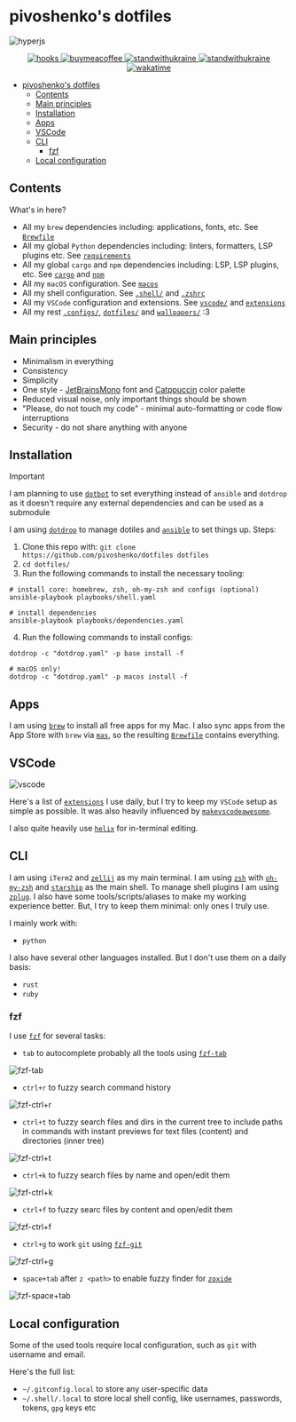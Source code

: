 # pivoshenko's dotfiles

![hyperjs](https://raw.githubusercontent.com/pivoshenko/dotfiles/master/docs/assets/hyperjs.png)

<p align="center">
    <a href="https://github.com/pivoshenko/dotfiles/blob/main/.pre-commit-config.yaml">
        <img alt="hooks" src="https://img.shields.io/badge/pre--commit-enabled-brightgreen?logo=pre-commit">
    </a>
    <a href="https://www.buymeacoffee.com/pivoshenko" target="_blank">
        <img alt="buymeacoffee" src="https://img.shields.io/badge/buy_me_-a_coffee-ff6964?logo=buymeacoffee">
    </a>
    <a href="https://stand-with-ukraine.pp.ua/">
        <img alt="standwithukraine" src="https://img.shields.io/badge/Support-Ukraine-FFD500?style=flat&labelColor=005BBB">
    </a>
    <a href="https://stand-with-ukraine.pp.ua">
        <img alt="standwithukraine" src="https://img.shields.io/badge/made_in-Ukraine-ffd700.svg?labelColor=0057b7">
    </a>
    <a href="https://wakatime.com/badge/user/9862508c-0a86-427a-929c-46186f2d191a/project/24b39197-a8f6-4f01-80d7-3b47449a9d04">
        <img alt="wakatime" src="https://wakatime.com/badge/user/9862508c-0a86-427a-929c-46186f2d191a/project/24b39197-a8f6-4f01-80d7-3b47449a9d04.svg">
    </a>
</p>

- [pivoshenko's dotfiles](#pivoshenkos-dotfiles)
  - [Contents](#contents)
  - [Main principles](#main-principles)
  - [Installation](#installation)
  - [Apps](#apps)
  - [VSCode](#vscode)
  - [CLI](#cli)
    - [fzf](#fzf)
  - [Local configuration](#local-configuration)

## Contents

What's in here?

- All my `brew` dependencies including: applications, fonts, etc. See [`Brewfile`]
- All my global `Python` dependencies including: linters, formatters, LSP plugins etc. See [`requirements`]
- All my global `cargo` and `npm` dependencies including: LSP, LSP plugins, etc. See [`cargo`] and [`npm`]
- All my `macOS` configuration. See [`macos`]
- All my shell configuration. See [`.shell/`] and [`.zshrc`]
- All my `VSCode` configuration and extensions. See [`vscode/`] and [`extensions`]
- All my rest [`.configs/`], [`dotfiles/`] and [`wallpapers/`] :3

## Main principles

- Minimalism in everything
- Consistency
- Simplicity
- One style - [JetBrainsMono] font and [Catppuccin] color palette
- Reduced visual noise, only important things should be shown
- "Please, do not touch my code" - minimal auto-formatting or code flow interruptions
- Security - do not share anything with anyone

## Installation

> [!IMPORTANT]
> I am planning to use [`dotbot`] to set everything instead of `ansible` and `dotdrop` as it doesn't require any external dependencies and can be used as a submodule

I am using [`dotdrop`] to manage dotiles and [`ansible`] to set things up. Steps:

1. Clone this repo with: `git clone https://github.com/pivoshenko/dotfiles dotfiles`
2. `cd dotfiles/`
3. Run the following commands to install the necessary tooling:

```shell
# install core: homebrew, zsh, oh-my-zsh and configs (optional)
ansible-playbook playbooks/shell.yaml

# install dependencies
ansible-playbook playbooks/dependencies.yaml
```
4. Run the following commands to install configs:

```shell
dotdrop -c "dotdrop.yaml" -p base install -f

# macOS only!
dotdrop -c "dotdrop.yaml" -p macos install -f
```

## Apps

I am using [`brew`] to install all free apps for my Mac.
I also sync apps from the App Store with `brew` via [`mas`], so the resulting [`Brewfile`] contains everything.

## VSCode

![vscode](https://raw.githubusercontent.com/pivoshenko/dotfiles/master/docs/assets/vscode.png)

Here's a list of [`extensions`] I use daily, but I try to keep my `VSCode` setup as simple as possible.
It was also heavily influenced by [`makevscodeawesome`].

I also quite heavily use [`helix`] for in-terminal editing.

## CLI

I am using `iTerm2` and [`zellij`] as my main terminal.
I am using [`zsh`] with [`oh-my-zsh`] and [`starship`] as the main shell. To manage shell plugins I am using [`zplug`].
I also have some tools/scripts/aliases to make my working experience better.
But, I try to keep them minimal: only ones I truly use.

I mainly work with:

- `python`

I also have several other languages installed. But I don't use them on a daily basis:

- `rust`
- `ruby`

### fzf

I use [`fzf`] for several tasks:

- `tab` to autocomplete probably all the tools using [`fzf-tab`]

![fzf-tab](https://raw.githubusercontent.com/pivoshenko/dotfiles/master/docs/assets/fzf_tab.png)

- `ctrl+r` to fuzzy search command history

![fzf-ctrl+r](https://raw.githubusercontent.com/pivoshenko/dotfiles/master/docs/assets/fzf_ctrl_r.png)

- `ctrl+t` to fuzzy search files and dirs in the current tree to include paths in commands with instant previews for text files (content) and directories (inner tree)

![fzf-ctrl+t](https://raw.githubusercontent.com/pivoshenko/dotfiles/master/docs/assets/fzf_ctrl_t.png)

- `ctrl+k` to fuzzy search files by name and open/edit them

![fzf-ctrl+k](https://raw.githubusercontent.com/pivoshenko/dotfiles/master/docs/assets/fzf_ctrl_k.png)

- `ctrl+f` to fuzzy searc files by content and open/edit them

![fzf-ctrl+f](https://raw.githubusercontent.com/pivoshenko/dotfiles/master/docs/assets/fzf_ctrl_f.png)

- `ctrl+g` to work `git` using [`fzf-git`]

![fzf-ctrl+g](https://raw.githubusercontent.com/pivoshenko/dotfiles/master/docs/assets/fzf_ctrl_g.png)

- `space+tab` after `z <path>` to enable fuzzy finder for [`zoxide`]

![fzf-space+tab](https://raw.githubusercontent.com/pivoshenko/dotfiles/master/docs/assets/fzf_space_tab.png)

## Local configuration

Some of the used tools require local configuration, such as `git` with username and email.

Here's the full list:

- `~/.gitconfig.local` to store any user-specific data
- `~/.shell/.local` to store local shell config, like usernames, passwords, tokens, `gpg` keys etc

[`Brewfile`]: https://github.com/pivoshenko/dotfiles/blob/main/dependencies/Brewfile
[`requirements`]: https://github.com/pivoshenko/dotfiles/blob/main/dependencies/requirements.txt
[`cargo`]: https://github.com/pivoshenko/dotfiles/blob/main/playbooks/dependencies.yaml#L17-L22
[`npm`]: https://github.com/pivoshenko/dotfiles/blob/main/playbooks/dependencies.yaml#L30-L51
[`macos`]: https://github.com/pivoshenko/dotfiles/blob/main/macos/settings.sh
[`.shell/`]: https://github.com/pivoshenko/dotfiles/tree/main/dotfiles/.shell
[`.zshrc`]: https://github.com/pivoshenko/dotfiles/tree/main/dotfiles/.zshrc
[`vscode/`]: https://github.com/pivoshenko/dotfiles/tree/main/dotfiles/vscode
[`extensions`]: https://github.com/pivoshenko/dotfiles/blob/main/dependencies/Brewfile#L229-L292
[extensions]: https://github.com/pivoshenko/dotfiles/blob/main/dependencies/Brewfile#L229-L292
[`.configs/`]: https://github.com/pivoshenko/dotfiles/tree/main/dotfiles/.config
[`dotfiles/`]: https://github.com/pivoshenko/dotfiles/tree/main/dotfiles
[JetBrainsMono]: https://www.jetbrains.com/lp/mono/
[Catppuccin]: https://github.com/catppuccin/catppuccin
[`dotdrop`]: https://github.com/deadc0de6/dotdrop
[`ansible`]: https://github.com/ansible/ansible
[`dotbot`]: https://github.com/anishathalye/dotbot
[`hyper.js`]: https://hyper.is
[`zsh`]: https://github.com/zsh-users/zsh
[`oh-my-zsh`]: https://github.com/robbyrussell/oh-my-zsh
[`starship`]: https://starship.rs
[`zplug`]: https://github.com/zplug/zplug
[`brew`]: https://brew.sh/
[`mas`]: https://formulae.brew.sh/formula/mas
[`docker`]: https://formulae.brew.sh/cask/docker
[`helix`]: https://helix-editor.com
[`wallpapers/`]: https://github.com/pivoshenko/dotfiles/blob/main/wallpapers
[`makevscodeawesome`]: https://makevscodeawesome.com
[`zellij`]: https://zellij.dev
[`fzf`]: https://github.com/junegunn/fzf
[`fzf-tab`]: https://github.com/Aloxaf/fzf-tab
[`fzf-git`]: https://github.com/junegunn/fzf-git.sh
[`zoxide`]: https://github.com/ajeetdsouza/zoxide
